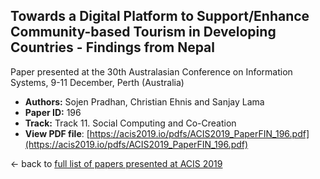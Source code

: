 ## Towards a Digital Platform to Support/Enhance Community-based Tourism in Developing Countries - Findings from Nepal

Paper presented at the 30th Australasian Conference on Information Systems, 9-11 December, Perth (Australia)
- **Authors:** Sojen Pradhan, Christian Ehnis and Sanjay Lama
- **Paper ID:** 196
- **Track:** Track 11. Social Computing and Co-Creation
- **View PDF file**: [https://acis2019.io/pdfs/ACIS2019_PaperFIN_196.pdf](https://acis2019.io/pdfs/ACIS2019_PaperFIN_196.pdf)

&larr; back to [full list of papers presented at ACIS 2019](https://acis2019.io/)